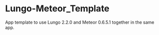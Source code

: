 Lungo-Meteor_Template
=====================

App template to use Lungo 2.2.0 and Meteor 0.6.5.1 together in the same app.
